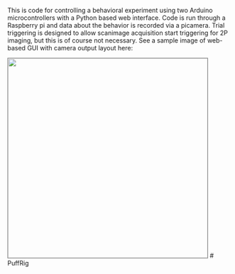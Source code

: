 This is code for controlling a behavioral experiment using two Arduino microcontrollers with a Python based web interface. Code is run through a Raspberry pi and data about the behavior is recorded via a picamera. Trial triggering is designed to allow scanimage acquisition start triggering for 2P imaging, but this is of course not necessary. See a sample image of web-based GUI with camera output layout here:


<IMG SRC="https://github.com/gerardjb/EyeblinkRig/blob/master/docs/SampleWebpageViews.PNG" WIDTH=450 style="border:1px solid gray">
# PuffRig
